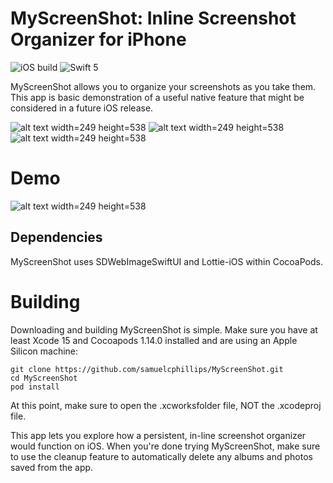 # MyScreenShot: Inline Screenshot Organizer for iPhone

![iOS build](https://github.com/polydice/iCook-tvOS/workflows/iOS%20build/badge.svg)
![Swift 5](https://img.shields.io/badge/Swift-5-orange.svg)

MyScreenShot allows you to organize your screenshots as you take them. This app is basic demonstration of a useful native feature that might be considered in a future iOS release.

![alt text width=249 height=538](https://github.com/samjapan2014/ScreenShot/blob/main/Asset%201%20copy.png?raw=true)
![alt text width=249 height=538](https://github.com/samjapan2014/ScreenShot/blob/main/Asset%206%20copy.png?raw=true)
![alt text width=249 height=538](https://github.com/samjapan2014/ScreenShot/blob/main/Asset%2010%20copy.png?raw=true)

# Demo 

![alt text width=249 height=538](https://raw.githubusercontent.com/samjapan2014/ScreenShot/main/ezgif-5-f6f034819c.gif)
## Dependencies

MyScreenShot uses SDWebImageSwiftUI and Lottie-iOS within CocoaPods.

# Building 

Downloading and building MyScreenShot is simple. Make sure you have at least Xcode 15 and Cocoapods 1.14.0 installed and are using an Apple Silicon machine:

```
git clone https://github.com/samuelcphillips/MyScreenShot.git
cd MyScreenShot
pod install
```

At this point, make sure to open the .xcworksfolder file, NOT the .xcodeproj file.

This app lets you explore how a persistent, in-line screenshot organizer would function on iOS. When you're done trying MyScreenShot, make sure to use the cleanup feature to automatically delete any albums and photos saved from the app. 
